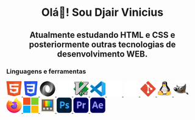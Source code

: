 <!--
## Hi there 👋
**djairvinicius/djairvinicius** is a ✨ _special_ ✨ repository because its `README.md` (this file) appears on your GitHub profile.

Here are some ideas to get you started:

- 🔭 I’m currently working on ...
- 🌱 I’m currently learning ...
- 👯 I’m looking to collaborate on ...
- 🤔 I’m looking for help with ...
- 💬 Ask me about ...
- 📫 How to reach me: ...
- 😄 Pronouns: ...
- ⚡ Fun fact: ...
-->
<h1 align="center">
    Olá👋! Sou Djair Vinicius
</h1>

<h2 align="center">
Atualmente estudando HTML e CSS e posteriormente outras tecnologias de desenvolvimento WEB.
</h2>

<h3 align="left">Linguagens e ferramentas</h3>
<p align="left"> 
<!--html5-->
<a href="https://www.w3.org/html/" target="_blank" rel="noreferrer"> 
<img src="assets/icons/linguage/html5.svg" alt="html5" width="40" height="40"/> 
</a>
<!--css-->
<a href="https://www.w3schools.com/css/" target="_blank" rel="noreferrer"> 
<img src="assets/icons/linguage/css_old.svg" alt="css3" width="40" height="40"/> 
</a>
<!--json-->
<a href="https://json.org/" target="_blank" rel="noreferrer">
<img src="assets/icons/linguage/json.svg" alt="json" width="40" height="40">
</a>
<!--markdown-->
<a href="https://www.markdownguide.org/" target="_blank" rel="noreferrer">
<img src="assets/icons/linguage/markdown-dark.svg" alt="markdown" width="40" height="40">
</a>
<!--vim-->
<a href="https://www.vim.org/" target="_blank" rel="noreferrer">
<img src="assets/icons/tools/vim.svg" alt="vim" width="40" height="40">
<!--vscode-->
<a href="https://code.visualstudio.com/" target="_blank" rel="noreferrer">
<img src="assets/icons/tools/vscode.svg" alt="vscode" width="40" height="40">
</a>
<!--copilot-->
<a href="https://github.com/features/copilot" target="_blank" rel="noreferrer">
<img src="assets/icons/tools/copilot_dark.svg" alt="copilot" width="40" height="40">
<!--github-->
<a href="https://github.com/" target="_blank" rel="noreferrer">
<img src="assets/icons/tools/github_dark.svg" alt="github" width="40" height="40">
</a> 
<!--git-->
<a href="https://git-scm.com/" target="_blank" rel="noreferrer"> 
<img src="assets/icons/tools/git.svg" alt="git" width="40" height="40"/> 
</a> 
<!--linux-->
<a href="https://www.linux.org/" target="_blank" rel="noreferrer"> 
<img src="assets/icons/tools/linux.svg" alt="linux" width="40" height="40"/> 
</a>
<!--gimp-->
<a href="https://www.gimp.org/" target="_blank" rel="noreferrer">
<img src="assets/icons/tools/gimp.svg" alt="gimp" width="40" height="40">
</a>
<!--firefox-->
<a href="https://www.mozilla.org/en-US/firefox/" target="_blank" rel="noreferrer">
<img src="assets/icons/browser/firefox.svg" alt="firefox" width="40" height="40">
</a>
<!--microsoft-->
<a href="https://www.microsoft.com/" target="_blank" rel="noreferrer">
<img src="assets/icons/tools/microsoft.svg" alt="microsoft" width="40" height="40">
</a>
<!--powertoys-->
<a href="https://learn.microsoft.com/en-us/windows/powertoys/" target="_blank" rel="noreferrer">
<img src="assets/icons/tools/powertoys.svg" alt="powertoys" width="40" height="40">
<!--photoshop-->
<a href="https://www.photoshop.com/en" target="_blank" rel="noreferrer"> 
<img src="assets/icons/tools/photoshop.svg" alt="photoshop" width="40" height="40"/>
</a>
<!--premiere-->
<a href="https://www.adobe.com/products/premiere" target="_blank" rel="noreferrer"> 
<img src="assets/icons/tools/premiere.svg" alt="premierer" width="40" height="40">
</a>
<!--after-effects-->
<a href="https://www.adobe.com/products/aftereffects" target="_blank" rel="noreferrer">
<img src="assets/icons/tools/after-effects.svg" alt="after effects" width="40" height="40">
</a> 
</p>

